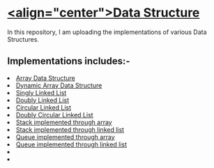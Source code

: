 # <a href="https://en.wikipedia.org/wiki/Data_structure"><align="center">Data Structure</a>
In this repository, I am uploading the implementations of various Data Structures.

## Implementations includes:-
<li><a href="https://www.geeksforgeeks.org/array-data-structure/">Array Data Structure</a></li>
<li><a href="https://www.geeksforgeeks.org/how-do-dynamic-arrays-work/">Dynamic Array Data Structure</a></li>
<li><a href="https://www.educative.io/edpresso/what-is-a-singly-linked-list">Singly Linked List</a></li>
<li><a href="https://www.geeksforgeeks.org/doubly-linked-list/">Doubly Linked List</a></li>
<li><a href="https://www.geeksforgeeks.org/circular-linked-list/">Circular Linked List</a></li>
<li><a href="https://www.geeksforgeeks.org/doubly-circular-linked-list-set-1-introduction-and-insertion/">Doubly Circular Linked List</a></li>
<li><a href="https://www.geeksforgeeks.org/stack-data-structure-introduction-program/">Stack implemented through array</a</li>
<li><a href="https://www.geeksforgeeks.org/stack-data-structure-introduction-program/">Stack implemented through linked list</a</li>
<li><a href="https://www.geeksforgeeks.org/array-implementation-of-queue-simple/">Queue implemented through array</a</li>
<li><a href="https://www.geeksforgeeks.org/queue-linked-list-implementation/">Queue implemented through linked list</a</li>
<li><a href=""></a</li>
<li><a href=""></a</li>
    

